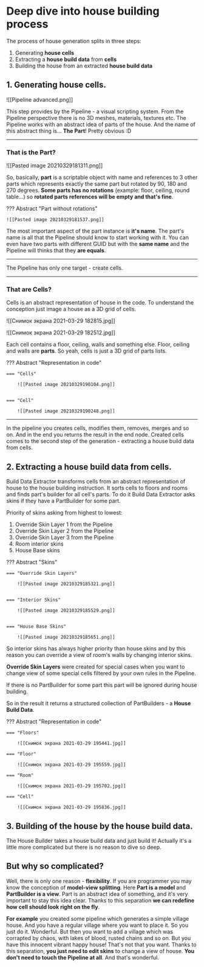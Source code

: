 # Deep dive into house building process

The process of house generation splits in three steps: 

1. Generating **house cells**
2. Extracting a **house build data** from **cells**
3. Building the house from an extracted **house build data**
	
## 1. **Generating house cells**.

![[Pipeline advanced.png]]

This step provides by the Pipeline - a visual scripting system. From the Pipeline perspective there is no 3D meshes, materials, textures etc. The Pipeline works with an abstract idea of parts of the house. And the name of this abstract thing is... **The Part**! Pretty obvious :D



----------

### **That is the Part?**

![[Pasted image 20210329181311.png]]

So, basically, **part** is a scriptable object with name and references to 3 other parts which represents exactly the same part but rotated by 90, 180 and 270 degrees. **Some parts has no rotations** (example: floor, ceiling, round table...) so **rotated parts references will be empty and that's fine**.

??? Abstract "Part without rotations"

	![[Pasted image 20210329181537.png]]

The most important aspect of the part instance is **it's name**. The part's name is all that the Pipeline should know to start working with it. You can even have two parts with different GUID but with the **same name** and the Pipeline will thinks that they **are equals**. 

---------

The Pipeline has only one target - create cells. 

--------

### **That are Cells?**

Cells is an abstract representation of house in the code. 
To understand the conception just image a house as a 3D grid of cells.

![[Снимок экрана 2021-03-29 182815.jpg]]

![[Снимок экрана 2021-03-29 182512.jpg]]

Each cell contains a floor, ceiling, walls and something else. 
Floor, ceiling and walls are **parts**.
So yeah, cells is just a 3D grid of parts lists. 





??? Abstract "Representation in code"

	=== "Cells"

    	![[Pasted image 20210329190104.png]]


	=== "Cell"

    	![[Pasted image 20210329190248.png]]
















		

-------

In the pipeline you creates cells, modifies them, removes, merges and so on.
And in the end you returns the result in the end node. 
Created cells comes to the second step of the generation - extracting a house build data from cells.

## 2. **Extracting a house build data from cells**.
Build Data Extractor transforms cells from an abstract representation of house to the house building instruction. It sorts cells to floors and rooms and finds part's builder for all cell's parts.
To do it Build Data Extractor asks skins if they have a PartBuilder for some part.

Priority of skins asking from highest to lowest:

1. Override Skin Layer 1 from the Pipeline
2. Override Skin Layer 2 from the Pipeline
3. Override Skin Layer 3 from the Pipeline
4. Room interior skins
5. House Base skins


??? Abstract "Skins"

	=== "Override Skin Layers"

    	![[Pasted image 20210329185321.png]]


	=== "Interior Skins"

    	![[Pasted image 20210329185529.png]]
		
		
	=== "House Base Skins"

    	![[Pasted image 20210329185651.png]]








So interior skins has always higher priority than house skins and by this reason you can override a view of room's walls by changing interior skins.

**Override Skin Layers** were created for special cases when you want to change view of some special cells filtered by your own rules in the Pipeline.

If there is no PartBuilder for some part this part will be ignored during house building.

So in the result it returns a structured collection of PartBuilders - a **House Build Data**. 


??? Abstract "Representation in code"

	=== "Floors"
	
		![[Снимок экрана 2021-03-29 195441.jpg]]

	=== "Floor"

    	![[Снимок экрана 2021-03-29 195559.jpg]]
		
	=== "Room"

    	![[Снимок экрана 2021-03-29 195702.jpg]]
		
	=== "Cell"

    	![[Снимок экрана 2021-03-29 195836.jpg]]





## 3. **Building of the house by the house build data.**

The House Builder takes a house build data and just build it!
Actually it's a little more complicated but there is no reason to dive so deep. 

## **But why so complicated?**
Well, there is only one reason - **flexibility**. 
If you are programmer you may know the conception of **model-view splitting**.
Here **Part is a model** and **PartBuilder is a view**. Part is an abstract idea of something, and it's very important to stay this idea clear. Thanks to this separation **we can redefine how cell should look right on the fly**. 

**For example** you created some pipeline which generates a simple village house. And you have a regular village where you want to place it. So you just do it. Wonderful. But then you want to add a village which was corrapted by chaos, with lakes of blood, rusted chains and so on. But you have this innocent vibrant happy house! That's not that you want. Thanks to this separation, **you just need to edit skins** to change a view of house. **You don't need to touch the Pipeline at all**. And that's wonderful.